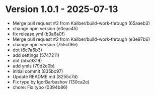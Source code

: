 # Version 1.0.1 - 2025-07-13

- Merge pull request #3 from Kailber/build-work-through (65aaeb3)
- change npm version (e0eac45)
- fix release.yml (b3a6a0f)
- Merge pull request #2 from Kailber/build-work-through (e3e97b6)
- change npm version (755c06e)
- dot (6c7a6b3)
- add settings (5747211)
- dot (bba9319)
- add ymls (79d2e0b)
- initial commit (835bc97)
- Update README.md (8255c7d)
- Fix type by IgorBarbashov (130ca2e)
- chore: Fix typo (0394b86)


